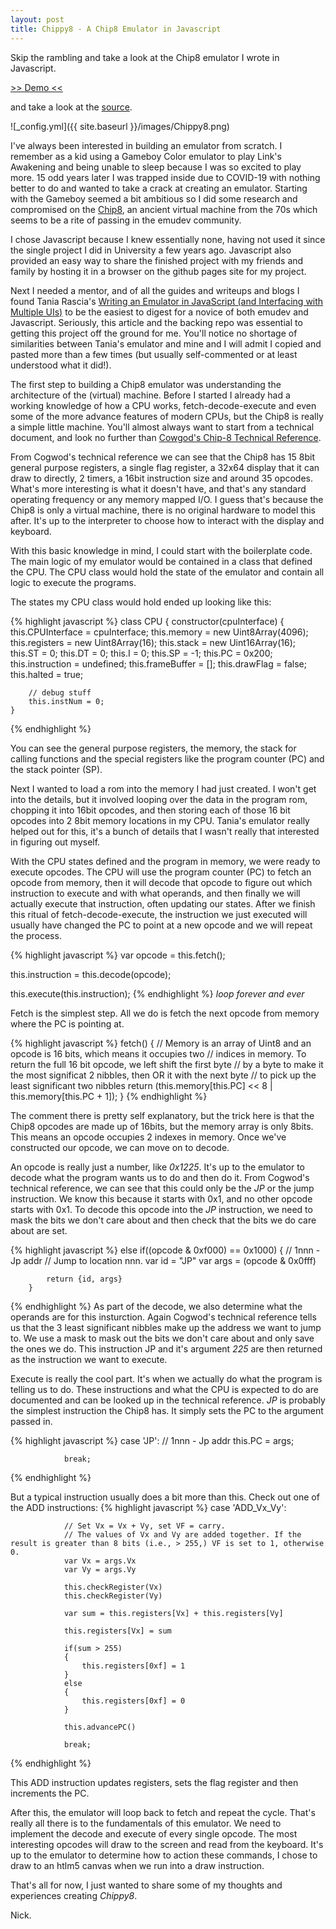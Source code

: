 ```yaml
---
layout: post
title: Chippy8 - A Chip8 Emulator in Javascript
---
```


Skip the rambling and take a look at the Chip8 emulator I wrote in Javascript.

[>> Demo <<](https://narwhaldisco.github.io/Chippy8/)

and take a look at the [source](https://github.com/narwhaldisco/Chippy8).

![_config.yml]({{ site.baseurl }}/images/Chippy8.png)

   I've always been interested in building an emulator from scratch. I remember as a kid using a Gameboy Color emulator to play Link's Awakening and being unable to sleep because I was so excited to play more. 15 odd years later I was trapped inside due to COVID-19 with nothing better to do and wanted to take a crack at creating an emulator. Starting with the Gameboy seemed a bit ambitious so I did some research and compromised on the [Chip8](https://en.wikipedia.org/wiki/CHIP-8), an ancient virtual machine from the 70s which seems to be a rite of passing in the emudev community.

  I chose Javascript because I knew essentially none, having not used it since the single project I did in University a few years ago. Javascript also provided an easy way to share the finished project with my friends and family by hosting it in a browser on the github pages site for my project.

  Next I needed a mentor, and of all the guides and writeups and blogs I found Tania Rascia's [Writing an Emulator in JavaScript (and Interfacing with Multiple UIs)](https://www.taniarascia.com/writing-an-emulator-in-javascript-chip8/) to be the easiest to digest for a novice of both emudev and Javascript. Seriously, this article and the backing repo was essential to getting this project off the ground for me. You'll notice no shortage of similarities between Tania's emulator and mine and I will admit I copied and pasted more than a few times (but usually self-commented or at least understood what it did!).

  The first step to building a Chip8 emulator was understanding the architecture of the (virtual) machine. Before I started I already had a working knowledge of how a CPU works, fetch-decode-execute and even some of the more advance features of modern CPUs, but the Chip8 is really a simple little machine. You'll almost always want to start from a technical document, and look no further than [Cowgod's Chip-8 Technical Reference](http://devernay.free.fr/hacks/chip8/C8TECH10.HTM).

  From Cogwod's technical reference we can see that the Chip8 has 15 8bit general purpose registers, a single flag register, a 32x64 display that it can draw to directly, 2 timers, a 16bit instruction size and around 35 opcodes. What's more interesting is what it doesn't have, and that's any standard operating frequency or any memory mapped I/O. I guess that's because the Chip8 is only a virtual machine, there is no original hardware to model this after. It's up to the interpreter to choose how to interact with the display and keyboard.

  With this basic knowledge in mind, I could start with the boilerplate code. The main logic of my emulator would be contained in a class that defined the CPU. The CPU class would hold the state of the emulator and contain all logic to execute the programs.

The states my CPU class would hold ended up looking like this:

{% highlight javascript %}
class CPU {
    constructor(cpuInterface) {
        this.CPUInterface = cpuInterface;
        this.memory = new Uint8Array(4096);
        this.registers = new Uint8Array(16);
        this.stack = new Uint16Array(16);
        this.ST = 0;
        this.DT = 0;
        this.I = 0;
        this.SP = -1;
        this.PC = 0x200;
        this.instruction = undefined;
        this.frameBuffer = [];
        this.drawFlag = false;
        this.halted = true;
    
        // debug stuff
        this.instNum = 0;
    }
{% endhighlight %}

  You can see the general purpose registers, the memory, the stack for calling functions and the special registers like the program counter (PC) and the stack pointer (SP).

  Next I wanted to load a rom into the memory I had just created. I won't get into the details, but it involved looping over the data in the program rom, chopping it into 16bit opcodes, and then storing each of those 16 bit opcodes into 2 8bit memory locations in my CPU. Tania's emulator really helped out for this, it's a bunch of details that I wasn't really that interested in figuring out myself.
  
  With the CPU states defined and the program in memory, we were ready to execute opcodes. The CPU will use the program counter (PC) to fetch an opcode from memory, then it will decode that opcode to figure out which instruction to execute and with what operands, and then finally we will actually execute that instruction, often updating our states. After we finish this ritual of fetch-decode-execute, the instruction we just executed will usually have changed the PC to point at a new opcode and we will repeat the process.

{% highlight javascript %}
  var opcode = this.fetch();

  this.instruction = this.decode(opcode);

  this.execute(this.instruction);
{% endhighlight %}
*loop forever and ever*

  Fetch is the simplest step. All we do is fetch the next opcode from memory where the PC is pointing at.
  
{% highlight javascript %}
    fetch()
    {
        // Memory is an array of Uint8 and an opcode is 16 bits, which means it occupies two
        // indices in memory. To return the full 16 bit opcode, we left shift the first byte
        // by a byte to make it the most significat 2 nibbles, then OR it with the next byte
        // to pick up the least significant two nibbles
        return (this.memory[this.PC] << 8 | this.memory[this.PC + 1]);
    }
{% endhighlight %}

  The comment there is pretty self explanatory, but the trick here is that the Chip8 opcodes are made up of 16bits, but the memory array is only 8bits. This means an opcode occupies 2 indexes in memory. Once we've constructed our opcode, we can move on to decode.

  An opcode is really just a number, like *0x1225*. It's up to the emulator to decode what the program wants us to do and then do it. From Cogwod's technical reference, we can see that this could only be the *JP* or the jump instruction. We know this because it starts with 0x1, and no other opcode starts with 0x1. To decode this opcode into the *JP* instruction, we need to mask the bits we don't care about and then check that the bits we do care about are set.

{% highlight javascript %}
        else if((opcode & 0xf000) == 0x1000)
        {
            // 1nnn - Jp addr 
            // Jump to location nnn.
            var id = "JP"
            var args = (opcode & 0x0fff)

            return {id, args}
        }
{% endhighlight %}
  As part of the decode, we also determine what the operands are for this insturction. Again Cogwod's technical reference tells us that the 3 least significant nibbles make up the address we want to jump to. We use a mask to mask out the bits we don't care about and only save the ones we do. This instruction JP and it's argument *225* are then returned as the instruction we want to execute.

  Execute is really the cool part. It's when we actually do what the program is telling us to do. These instructions and what the CPU is expected to do are documented and can be looked up in the technical reference. *JP* is probably the simplest instruction the Chip8 has. It simply sets the PC to the argument passed in. 

{% highlight javascript %}
            case 'JP':
                // 1nnn - Jp addr 
                this.PC = args;

                break;
{% endhighlight %}

  But a typical instruction usually does a bit more than this. Check out one of the ADD instructions:
{% highlight javascript %}
            case 'ADD_Vx_Vy':

                // Set Vx = Vx + Vy, set VF = carry.
                // The values of Vx and Vy are added together. If the result is greater than 8 bits (i.e., > 255,) VF is set to 1, otherwise 0. 
                var Vx = args.Vx
                var Vy = args.Vy

                this.checkRegister(Vx)
                this.checkRegister(Vy)

                var sum = this.registers[Vx] + this.registers[Vy]

                this.registers[Vx] = sum

                if(sum > 255)
                {
                    this.registers[0xf] = 1
                }
                else
                {
                    this.registers[0xf] = 0
                }

                this.advancePC()
            
                break;
{% endhighlight %}

  This ADD instruction updates registers, sets the flag register and then increments the PC.

  After this, the emulator will loop back to fetch and repeat the cycle. That's really all there is to the fundamentals of this emulator. We need to implement the decode and execute of every single opcode. The most interesting opcodes will draw to the screen and read from the keyboard. It's up to the emulator to determine how to action these commands, I chose to draw to an htlm5 canvas when we run into a draw instruction.

That's all for now, I just wanted to share some of my thoughts and experiences creating *Chippy8*.

Nick.
